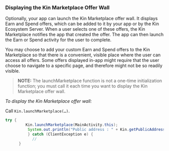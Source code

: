 ### Displaying the Kin Marketplace Offer Wall ###

Optionally, your app can launch the Kin Marketplace offer wall. It displays Earn and Spend offers, which can be added to it by your app or by the Kin Ecosystem Server. When a user selects one of these offers, the Kin Marketplace notifies the app that created the offer. The app can then launch the Earn or Spend activity for the user to complete.

You may choose to add your custom Earn and Spend offers to the Kin Marketplace so that there is a convenient, visible place where the user can access all offers. Some offers displayed in-app might require that the user choose to navigate to a specific page, and therefore might not be so readily visible.

>**NOTE:** The launchMarketplace function is not a one-time initialization function; you must call it each time you want to display the Kin Marketplace offer wall.

*To display the Kin Marketplace offer wall:*

Call ```Kin.launchMarketplace(…)```.

```java
try {
         Kin.launchMarketplace(MainActivity.this);
          System.out.println("Public address : " + Kin.getPublicAddress());
          } catch (ClientException e) {
            //
      }
```